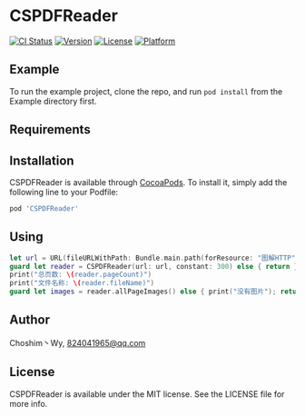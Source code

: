 # CSPDFReader

[![CI Status](https://img.shields.io/travis/WeiRuJian/CSPDFReader.svg?style=flat)](https://travis-ci.org/WeiRuJian/CSPDFReader)
[![Version](https://img.shields.io/cocoapods/v/CSPDFReader.svg?style=flat)](https://cocoapods.org/pods/CSPDFReader)
[![License](https://img.shields.io/cocoapods/l/CSPDFReader.svg?style=flat)](https://cocoapods.org/pods/CSPDFReader)
[![Platform](https://img.shields.io/cocoapods/p/CSPDFReader.svg?style=flat)](https://cocoapods.org/pods/CSPDFReader)

## Example

To run the example project, clone the repo, and run `pod install` from the Example directory first.

## Requirements

## Installation

CSPDFReader is available through [CocoaPods](https://cocoapods.org). To install
it, simply add the following line to your Podfile:

```ruby
pod 'CSPDFReader'
```

## Using
```Swift
let url = URL(fileURLWithPath: Bundle.main.path(forResource: "图解HTTP", ofType: "pdf")!)
guard let reader = CSPDFReader(url: url, constant: 300) else { return }
print("总页数: \(reader.pageCount)")
print("文件名称: \(reader.fileName)")
guard let images = reader.allPageImages() else { print("没有图片"); return }
```

## Author

Choshim丶Wy, 824041965@qq.com

## License

CSPDFReader is available under the MIT license. See the LICENSE file for more info.
